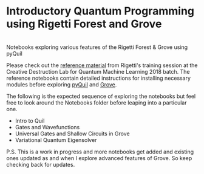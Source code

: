 # Introductory Quantum Programming using Rigetti Forest and Grove
<br>
Notebooks exploring various features of the Rigetti Forest &amp; Grove using pyQuil<br>

Please check out the [reference material](https://github.com/markf94/rigetti_training_material) from Rigetti's training session at the Creative Destruction Lab for Quantum Machine Learning 2018 batch. The reference notebooks contain detailed instructions for installing necessary modules before exploring [pyQuil](https://pyquil.readthedocs.io/en/stable/) and [Grove](https://grove-docs.readthedocs.io/en/latest/installation.html). <br>

The following is the expected sequence of exploring the notebooks but feel free to look around the Notebooks folder before leaping into a particular one.
* Intro to Quil
* Gates and Wavefunctions
* Universal Gates and Shallow Circuits in Grove
* Variational Quantum Eigensolver

P.S. This is a work in progress and more notebooks get added and existing ones updated as and when I explore advanced features of Grove. So keep checking back for updates.
